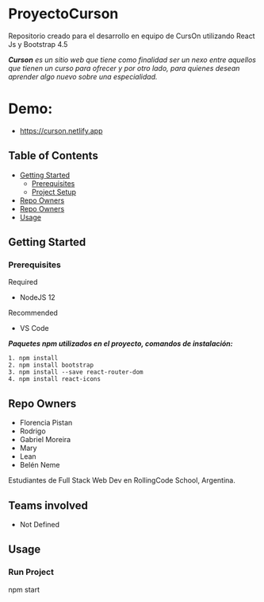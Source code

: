 # ProyectoCurson
Repositorio creado para el desarrollo en equipo de CursOn utilizando React Js y Bootstrap 4.5

***Curson** es un sitio web que tiene como finalidad ser un nexo entre aquellos que tienen un curso para ofrecer y por otro lado, para quienes desean aprender algo nuevo sobre una especialidad.*

# Demo: 
- https://curson.netlify.app

## Table of Contents

- [Getting Started](#installation)
  * [Prerequisites](#prerequisites)
  * [Project Setup](#install-project)
- [Repo Owners](#repo-owners)
- [Repo Owners](#teams-involved)
- [Usage](#usage)

## <a name="section-installation">Getting Started</a>

### Prerequisites

Required

- NodeJS 12

Recommended

- VS Code

**_Paquetes npm utilizados en el proyecto, comandos de instalación:_**
```
1. npm install
2. npm install bootstrap
3. npm install --save react-router-dom
4. npm install react-icons
```

## <a name="repo-owners">Repo Owners</a>

* Florencia Pistan
* Rodrigo
* Gabriel Moreira
* Mary
* Lean
* Belén Neme

Estudiantes de Full Stack Web Dev en RollingCode School, Argentina.

## <a name="teams-involved">Teams involved</a>

* Not Defined

## <a name="usage">Usage</a>

### Run Project
  npm start
